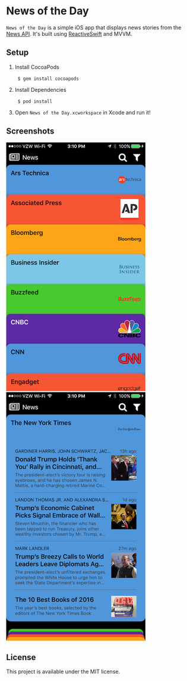 # News of the Day

`News of the Day` is a simple iOS app that displays news stories from the [News API](https://newsapi.org). It's built using [ReactiveSwift](https://github.com/ReactiveCocoa/ReactiveSwift) and MVVM.

## Setup

1. Install CocoaPods

        $ gem install cocoapods

2. Install Dependencies

        $ pod install

3. Open `News of the Day.xcworkspace` in Xcode and run it!

## Screenshots

![](screenshots/main-screen.png) ![](screenshots/source-screen.png)

## License

This project is available under the MIT license.